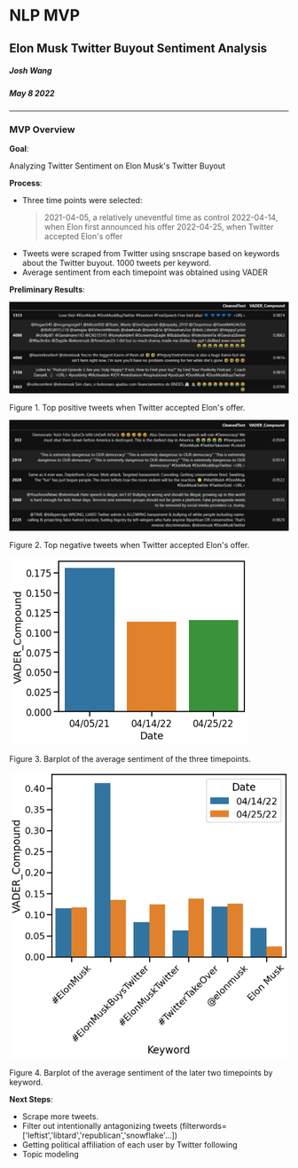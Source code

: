 # NLP MVP
## Elon Musk Twitter Buyout Sentiment Analysis
##### Josh Wang
##### May 8 2022


---
### MVP Overview
**Goal**:

Analyzing Twitter Sentiment on Elon Musk's Twitter Buyout

**Process**:

- Three time points were selected:
	> 2021-04-05, a relatively uneventful time as control
	> 2022-04-14, when Elon first announced his offer
	> 2022-04-25, when Twitter accepted Elon's offer
- Tweets were scraped from Twitter using snscrape based on keywords about the Twitter buyout. 1000 tweets per keyword.
- Average sentiment from each timepoint was obtained using VADER


**Preliminary Results**:

![](./postive_tweets.jpg)

Figure 1. Top positive tweets when Twitter accepted Elon's offer.

![](./negative_tweets.jpg)

Figure 2. Top negative tweets when Twitter accepted Elon's offer.

![](./040521_041422_042522.png)

Figure 3. Barplot of the average sentiment of the three timepoints.

![](./041422_042522.png)

Figure 4. Barplot of the average sentiment of the later two timepoints by keyword.

**Next Steps**:

- Scrape more tweets.
- Filter out intentionally antagonizing tweets (filterwords=['leftist','libtard','republican','snowflake'...])
- Getting political affiliation of each user by Twitter following
- Topic modeling